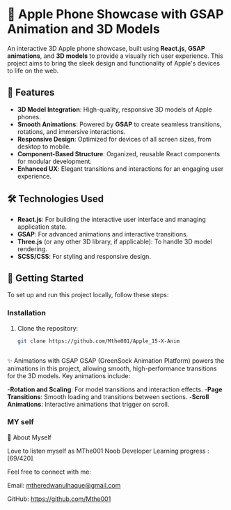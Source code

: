 # 📱 Apple Phone Showcase with GSAP Animation and 3D Models

An interactive 3D Apple phone showcase, built using **React.js**, **GSAP animations**, and **3D models** to provide a visually rich user experience. This project aims to bring the sleek design and functionality of Apple's devices to life on the web.

## 🎉 Features

- **3D Model Integration**: High-quality, responsive 3D models of Apple phones.
- **Smooth Animations**: Powered by **GSAP** to create seamless transitions, rotations, and immersive interactions.
- **Responsive Design**: Optimized for devices of all screen sizes, from desktop to mobile.
- **Component-Based Structure**: Organized, reusable React components for modular development.
- **Enhanced UX**: Elegant transitions and interactions for an engaging user experience.

## 🛠️ Technologies Used

- **React.js**: For building the interactive user interface and managing application state.
- **GSAP**: For advanced animations and interactive transitions.
- **Three.js** (or any other 3D library, if applicable): To handle 3D model rendering.
- **SCSS/CSS**: For styling and responsive design.



## 🚀 Getting Started

To set up and run this project locally, follow these steps:


### Installation

1. Clone the repository:
   ```bash
   git clone https://github.com/Mthe001/Apple_15-X-Anim



✨ Animations with GSAP
GSAP (GreenSock Animation Platform) powers the animations in this project, allowing smooth, high-performance transitions for the 3D models. Key animations include:

-**Rotation and Scaling**: For model transitions and interaction effects.
-**Page Transitions**: Smooth loading and transitions between sections.
-**Scroll Animations**: Interactive animations that trigger on scroll.


### MY self

👤 About Myself

 Love to listen myself as MThe001
 Noob Developer 
 Learning progress : [69/420] 
 

Feel free to connect with me:

Email: mtheredwanulhaque@gmail.com

GitHub: https://github.com/Mthe001